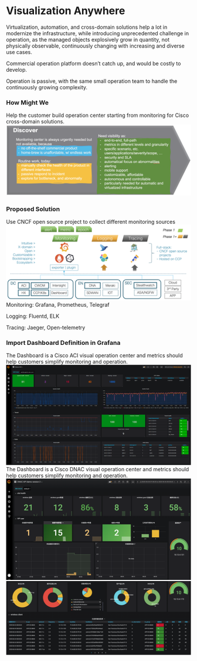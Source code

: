 # Visualization Anywhere
Virtualization, automation, and cross-domain solutions help a lot in modernize the infrastructure, while introducing unprecedented challenge in operation, as the managed objects explosively grow in quantity, not physically observable, continuously changing with increasing and diverse use cases.

Commercial operation platform doesn’t catch up, and would be costly to develop.

Operation is passive, with the same small operation team to handle the continuously growing complexity.

### How Might We
Help the customer build operation center starting from monitoring for Cisco cross-domain solutions.
![json](images/Discover1.png?raw=true "Import JSON")

### Proposed Solution
Use CNCF open source project to collect different monitoring sources
![json](images/Explore.png?raw=true "Import JSON")
Monitoring: Grafana, Prometheus, Telegraf

Logging: Fluentd, ELK

Tracing: Jaeger, Open-telemetry

### Import Dashboard Definition in Grafana
The Dashboard is a Cisco ACI visual operation center and metrics should help customers simplify monitoring and operation.
![json](images/ACI.png?raw=true "Import JSON")
The Dashboard is a Cisco DNAC visual operation center and metrics should help customers simplify monitoring and operation.
![json](images/DNAC1.png?raw=true "Import JSON")
![json](images/DNAC2.png?raw=true "Import JSON")

